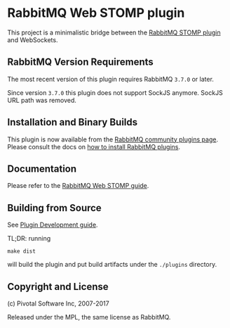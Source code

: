 # RabbitMQ Web STOMP plugin

This project is a minimalistic bridge between the [RabbitMQ STOMP plugin](https://rabbitmq.com/stomp.html) and
WebSockets.

## RabbitMQ Version Requirements

The most recent version of this plugin requires RabbitMQ `3.7.0` or later.

Since version `3.7.0` this plugin does not support SockJS anymore.
SockJS URL path was removed.

## Installation and Binary Builds

This plugin is now available from the [RabbitMQ community plugins page](https://www.rabbitmq.com/community-plugins.html).
Please consult the docs on [how to install RabbitMQ plugins](https://www.rabbitmq.com/plugins.html#installing-plugins).

## Documentation

Please refer to the [RabbitMQ Web STOMP guide](https://www.rabbitmq.com/web-stomp.html).

## Building from Source

See [Plugin Development guide](https://www.rabbitmq.com/plugin-development.html).

TL;DR: running

    make dist

will build the plugin and put build artifacts under the `./plugins` directory.


## Copyright and License

(c) Pivotal Software Inc, 2007-2017

Released under the MPL, the same license as RabbitMQ.
